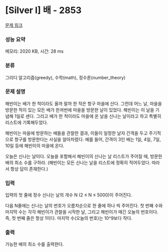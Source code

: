 # [Silver I] 배 - 2853 

[문제 링크](https://www.acmicpc.net/problem/2853) 

### 성능 요약

메모리: 2020 KB, 시간: 28 ms

### 분류

그리디 알고리즘(greedy), 수학(math), 정수론(number_theory)

### 문제 설명

<p>해빈이는 배가 한 척이라도 올까 말까 한 작은 항구 마을에 산다. 그런데 어느 날, 마을을 방문한 적이 있는 모든 배가 한꺼번에 마을을 방문한 날이 있었다. 해빈이는 이 날을 기념해 1일로 센다. 그리고 배가 한 척이라도 마을에 온 날을 신나는 날이라고 하고 특별히 리스트에 기록해두었다.</p>

<p>해빈이는 마을에 방문하는 배들을 관찰한 결과, 이들이 일정한 날자 간격을 두고 주기적으로 항구를 방문한다는 사실을 알아차렸다. 예를 들어, 간격이 3인 배는 1일, 4일, 7일, 10일 등에 해빈이의 마을에 온다.</p>

<p>오늘은 신나는 날이다. 오늘을 포함해서 해빈이의 신나는 날 리스트가 주어질 때, 방문한 배의 최소 수를 구하라. (해빈이는 모든 신나는 날을 리스트에 정확히 적어두었다. 따라서 항상 답이 존재한다.)</p>

### 입력 

 <p>입력의 첫 줄에 정수 신나는 날의 개수 N (2 ≤ N ≤ 5000)이 주어진다.</p>

<p>다음 N줄에는 신나는 날의 번호가 오름차순으로 한 줄에 하나 씩 주어진다. 첫 번째 수와 마지막 수는 각각 해빈이가 관찰을 시작한 날, 그리고 해빈이가 매긴 오늘의 번호이다. 즉, 첫 번째 줄은 항상 1이다. 마지막 수(오늘의 번호)는 10^9보다 작다.</p>

### 출력 

 <p>가능한 배의 최소 수를 출력한다.</p>

